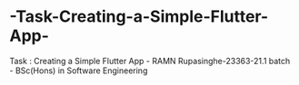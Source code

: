 # -Task-Creating-a-Simple-Flutter-App-
 Task : Creating a Simple Flutter App - RAMN Rupasinghe-23363-21.1 batch - BSc(Hons) in Software Engineering
